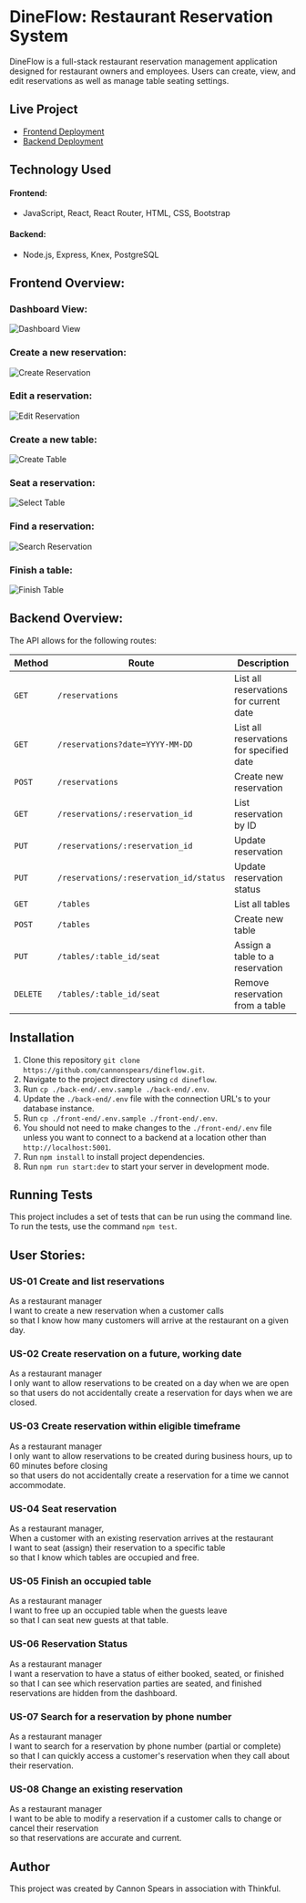 # DineFlow: Restaurant Reservation System

DineFlow is a full-stack restaurant reservation management application designed for restaurant owners and employees.
Users can create, view, and edit reservations as well as manage table seating settings.

## Live Project

- [Frontend Deployment](https://dineflow.onrender.com)
- [Backend Deployment](https://dineflow-backend.onrender.com)

## Technology Used

#### Frontend:

- JavaScript, React, React Router, HTML, CSS, Bootstrap

#### Backend:

- Node.js, Express, Knex, PostgreSQL

## Frontend Overview:

### Dashboard View:

![Dashboard View](./screenshots/Dashboard.png "Dashboard View")

### Create a new reservation:

![Create Reservation](./screenshots/Create%20Reservation.png "Create Reservation")

### Edit a reservation:

![Edit Reservation](./screenshots/Edit%20Reservation.png "Edit Reservation")

### Create a new table:

![Create Table](./screenshots/Create%20Table.png "Create Table")

### Seat a reservation:

![Select Table](./screenshots/Select%20Table.png "Select Table")

### Find a reservation:

![Search Reservation](./screenshots/Search%20Reservation.png "Search Reservation")

### Finish a table:

![Finish Table](./screenshots/Finish%20Table.png "Finish Table")

## Backend Overview:

The API allows for the following routes:

| Method   | Route                                  | Description                              |
| -------- | -------------------------------------- | ---------------------------------------- |
| `GET`    | `/reservations`                        | List all reservations for current date   |
| `GET`    | `/reservations?date=YYYY-MM-DD`        | List all reservations for specified date |
| `POST`   | `/reservations`                        | Create new reservation                   |
| `GET`    | `/reservations/:reservation_id`        | List reservation by ID                   |
| `PUT`    | `/reservations/:reservation_id`        | Update reservation                       |
| `PUT`    | `/reservations/:reservation_id/status` | Update reservation status                |
| `GET`    | `/tables`                              | List all tables                          |
| `POST`   | `/tables`                              | Create new table                         |
| `PUT`    | `/tables/:table_id/seat`               | Assign a table to a reservation          |
| `DELETE` | `/tables/:table_id/seat`               | Remove reservation from a table          |

## Installation

1. Clone this repository `git clone https://github.com/cannonspears/dineflow.git`.
1. Navigate to the project directory using `cd dineflow`.
1. Run `cp ./back-end/.env.sample ./back-end/.env`.
1. Update the `./back-end/.env` file with the connection URL's to your database instance.
1. Run `cp ./front-end/.env.sample ./front-end/.env`.
1. You should not need to make changes to the `./front-end/.env` file unless you want to connect to a backend at a location other than `http://localhost:5001`.
1. Run `npm install` to install project dependencies.
1. Run `npm run start:dev` to start your server in development mode.

## Running Tests

This project includes a set of tests that can be run using the command line. To run the tests, use the command `npm test`.

## User Stories:

### US-01 Create and list reservations

As a restaurant manager<br/>
I want to create a new reservation when a customer calls<br/>
so that I know how many customers will arrive at the restaurant on a given day.

### US-02 Create reservation on a future, working date

As a restaurant manager<br/>
I only want to allow reservations to be created on a day when we are open<br/>
so that users do not accidentally create a reservation for days when we are closed.<br/>

### US-03 Create reservation within eligible timeframe

As a restaurant manager<br/>
I only want to allow reservations to be created during business hours, up to 60 minutes before closing<br/>
so that users do not accidentally create a reservation for a time we cannot accommodate.

### US-04 Seat reservation

As a restaurant manager, <br/>
When a customer with an existing reservation arrives at the restaurant<br/>
I want to seat (assign) their reservation to a specific table<br/>
so that I know which tables are occupied and free.

### US-05 Finish an occupied table

As a restaurant manager<br/>
I want to free up an occupied table when the guests leave<br/>
so that I can seat new guests at that table.<br/>

### US-06 Reservation Status

As a restaurant manager<br/>
I want a reservation to have a status of either booked, seated, or finished<br/>
so that I can see which reservation parties are seated, and finished reservations are hidden from the dashboard.

### US-07 Search for a reservation by phone number

As a restaurant manager<br/>
I want to search for a reservation by phone number (partial or complete)<br/>
so that I can quickly access a customer's reservation when they call about their reservation.<br/>

### US-08 Change an existing reservation

As a restaurant manager<br/>
I want to be able to modify a reservation if a customer calls to change or cancel their reservation<br/>
so that reservations are accurate and current.

## Author

This project was created by Cannon Spears in association with Thinkful.

